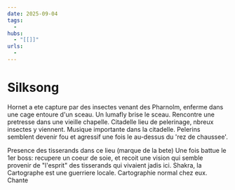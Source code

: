 ```yaml
---
date: 2025-09-04
tags:
  - 
hubs:
  - "[[]]"
urls:
  -
---
```



# Silksong 


Hornet a ete capture par des insectes venant des Pharnolm, enferme dans une cage entoure d'un sceau. Un lumafly brise le sceau.
Rencontre une pretresse dans une vieille chapelle.
Citadelle lieu de pelerinage, nbreux insectes y viennent. Musique importante dans la citadelle.
Pelerins semblent devenir fou et agressif une  fois le au-dessus du 'rez de chaussee'.

Presence des tisserands dans ce lieu (marque de la bete)
Une fois battue le 1er boss: recupere un coeur de soie, et recoit une vision qui semble provenir de "l'esprit" des tisserands qui vivaient jadis ici.
Shakra, la Cartographe est une guerriere locale. Cartographie normal chez eux. Chante
